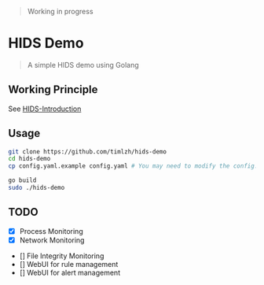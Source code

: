 > Working in progress

# HIDS Demo

> A simple HIDS demo using Golang

## Working Principle

See [HIDS-Introduction](HIDS-Introduction.md)

## Usage

```bash
git clone https://github.com/timlzh/hids-demo
cd hids-demo
cp config.yaml.example config.yaml # You may need to modify the config.yaml

go build
sudo ./hids-demo
```

## TODO

- [x] Process Monitoring
- [x] Network Monitoring
- [] File Integrity Monitoring
- [] WebUI for rule management
- [] WebUI for alert management
